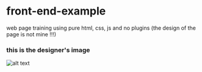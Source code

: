 # front-end-example
web page training using pure html, css, js and no plugins
(the design of the page is not mine !!!)

### this is the designer's image


![alt text](https://mir-s3-cdn-cf.behance.net/project_modules/source/88b8e892938763.5e57f257123bc.jpg?fbclid=IwAR1eugT7IuGoJrsEEpGTKjHoHPqrWHHJaFMrCWjRfyzIKN0YoFCSLpyuy0I)
